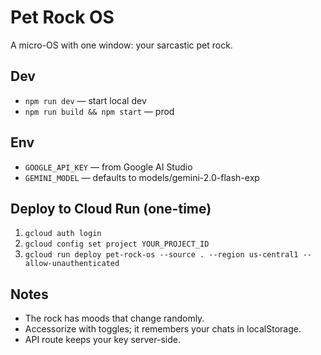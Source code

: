 # Pet Rock OS

A micro-OS with one window: your sarcastic pet rock.

## Dev

- `npm run dev` — start local dev
- `npm run build && npm start` — prod

## Env

- `GOOGLE_API_KEY` — from Google AI Studio
- `GEMINI_MODEL` — defaults to models/gemini-2.0-flash-exp

## Deploy to Cloud Run (one-time)

1. `gcloud auth login`
2. `gcloud config set project YOUR_PROJECT_ID`
3. `gcloud run deploy pet-rock-os --source . --region us-central1 --allow-unauthenticated`

## Notes

- The rock has moods that change randomly.
- Accessorize with toggles; it remembers your chats in localStorage.
- API route keeps your key server-side.
